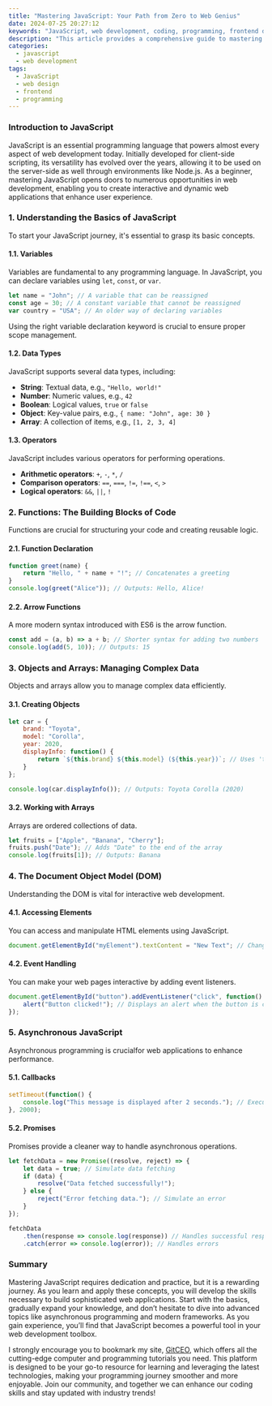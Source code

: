 ```yaml
---
title: "Mastering JavaScript: Your Path from Zero to Web Genius"
date: 2024-07-25 20:27:12
keywords: "JavaScript, web development, coding, programming, frontend development, JavaScript tutorial"
description: "This article provides a comprehensive guide to mastering JavaScript, outlining the journey from being a novice to becoming adept in web development. It covers fundamental concepts, practical examples, and advanced techniques to empower learners to build dynamic web applications. Whether you are a complete beginner or an experienced developer looking to enhance your skills, this guide will serve as a vital resource in your journey to mastering JavaScript. Learn about variables, functions, objects, DOM manipulation, asynchronous programming, and more. By the end of this tutorial, you'll have a strong foundation in JavaScript, enabling you to tackle real-world web projects with confidence."
categories:
  - javascript
  - web development
tags:
  - JavaScript
  - web design
  - frontend
  - programming
---
```


### Introduction to JavaScript

JavaScript is an essential programming language that powers almost every aspect of web development today. Initially developed for client-side scripting, its versatility has evolved over the years, allowing it to be used on the server-side as well through environments like Node.js. As a beginner, mastering JavaScript opens doors to numerous opportunities in web development, enabling you to create interactive and dynamic web applications that enhance user experience.

<!-- more -->

### 1. Understanding the Basics of JavaScript

To start your JavaScript journey, it's essential to grasp its basic concepts. 

#### 1.1. Variables

Variables are fundamental to any programming language. In JavaScript, you can declare variables using `let`, `const`, or `var`. 

```javascript
let name = "John"; // A variable that can be reassigned
const age = 30; // A constant variable that cannot be reassigned
var country = "USA"; // An older way of declaring variables
```

Using the right variable declaration keyword is crucial to ensure proper scope management.

#### 1.2. Data Types

JavaScript supports several data types, including:

- **String**: Textual data, e.g., `"Hello, world!"`
- **Number**: Numeric values, e.g., `42`
- **Boolean**: Logical values, `true` or `false`
- **Object**: Key-value pairs, e.g., `{ name: "John", age: 30 }`
- **Array**: A collection of items, e.g., `[1, 2, 3, 4]`

#### 1.3. Operators

JavaScript includes various operators for performing operations.

- **Arithmetic operators**: `+`, `-`, `*`, `/`
- **Comparison operators**: `==`, `===`, `!=`, `!==`, `<`, `>`
- **Logical operators**: `&&`, `||`, `!`

### 2. Functions: The Building Blocks of Code

Functions are crucial for structuring your code and creating reusable logic.

#### 2.1. Function Declaration

```javascript
function greet(name) {
    return "Hello, " + name + "!"; // Concatenates a greeting
}
console.log(greet("Alice")); // Outputs: Hello, Alice!
```

#### 2.2. Arrow Functions

A more modern syntax introduced with ES6 is the arrow function.

```javascript
const add = (a, b) => a + b; // Shorter syntax for adding two numbers
console.log(add(5, 10)); // Outputs: 15
```

### 3. Objects and Arrays: Managing Complex Data

Objects and arrays allow you to manage complex data efficiently.

#### 3.1. Creating Objects

```javascript
let car = {
    brand: "Toyota",
    model: "Corolla",
    year: 2020,
    displayInfo: function() {
        return `${this.brand} ${this.model} (${this.year})`; // Uses 'this' to refer to current object
    }
};

console.log(car.displayInfo()); // Outputs: Toyota Corolla (2020)
```

#### 3.2. Working with Arrays

Arrays are ordered collections of data.

```javascript
let fruits = ["Apple", "Banana", "Cherry"];
fruits.push("Date"); // Adds "Date" to the end of the array
console.log(fruits[1]); // Outputs: Banana
```

### 4. The Document Object Model (DOM)

Understanding the DOM is vital for interactive web development.

#### 4.1. Accessing Elements

You can access and manipulate HTML elements using JavaScript.

```javascript
document.getElementById("myElement").textContent = "New Text"; // Changes the text content of an HTML element
```

#### 4.2. Event Handling

You can make your web pages interactive by adding event listeners.

```javascript
document.getElementById("button").addEventListener("click", function() {
    alert("Button clicked!"); // Displays an alert when the button is clicked
});
```

### 5. Asynchronous JavaScript

Asynchronous programming is crucialfor web applications to enhance performance.

#### 5.1. Callbacks

```javascript
setTimeout(function() {
    console.log("This message is displayed after 2 seconds."); // Executes after 2 seconds
}, 2000);
```

#### 5.2. Promises

Promises provide a cleaner way to handle asynchronous operations.

```javascript
let fetchData = new Promise((resolve, reject) => {
    let data = true; // Simulate data fetching
    if (data) {
        resolve("Data fetched successfully!");
    } else {
        reject("Error fetching data."); // Simulate an error
    }
});

fetchData
    .then(response => console.log(response)) // Handles successful response
    .catch(error => console.log(error)); // Handles errors
```

### Summary

Mastering JavaScript requires dedication and practice, but it is a rewarding journey. As you learn and apply these concepts, you will develop the skills necessary to build sophisticated web applications. Start with the basics, gradually expand your knowledge, and don’t hesitate to dive into advanced topics like asynchronous programming and modern frameworks. As you gain experience, you’ll find that JavaScript becomes a powerful tool in your web development toolbox.

I strongly encourage you to bookmark my site, [GitCEO](https://gitceo.com), which offers all the cutting-edge computer and programming tutorials you need. This platform is designed to be your go-to resource for learning and leveraging the latest technologies, making your programming journey smoother and more enjoyable. Join our community, and together we can enhance our coding skills and stay updated with industry trends!